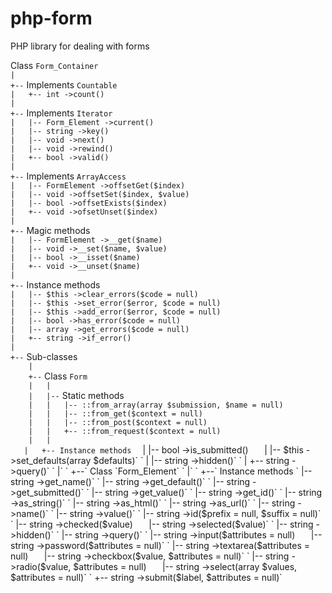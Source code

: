php-form
========

PHP library for dealing with forms



Class `Form_Container`  
`|`  
`+--` Implements `Countable`  
`|   +-- int ->count()`  
`|`  
`+--` Implements `Iterator`  
`|   |-- Form_Element ->current()`  
`|   |-- string ->key()`  
`|   |-- void ->next()`  
`|   |-- void ->rewind()`  
`|   +-- bool ->valid()`  
`|`  
`+--` Implements `ArrayAccess`  
`|   |-- FormElement ->offsetGet($index)`  
`|   |-- void ->offsetSet($index, $value)`  
`|   |-- bool ->offsetExists($index)`  
`|   +-- void ->ofsetUnset($index)`  
`|`  
`+--` Magic methods  
`|   |-- FormElement ->__get($name)`  
`|   |-- void ->__set($name, $value)`  
`|   |-- bool ->__isset($name)`  
`|   +-- void ->__unset($name)`  
`|`  
`+--` Instance methods  
`|   |-- $this ->clear_errors($code = null)`  
`|   |-- $this ->set_error($error, $code = null)`  
`|   |-- $this ->add_error($error, $code = null)`  
`|   |-- bool ->has_error($code = null)`  
`|   |-- array ->get_errors($code = null)`  
`|   +-- string ->if_error()`  
`|`  
`+--` Sub-classes  
`    |`  
`    +--` Class `Form`  
`    |   |`  
`    |   |--` Static methods  
`    |   |   |-- ::from_array(array $submission, $name = null)`  
`    |   |   |-- ::from_get($context = null)`  
`    |   |   |-- ::from_post($context = null)`  
`    |   |   +-- ::from_request($context = null)`  
`    |   |`  
`    |   +-- Instance methods  
`    |       |-- bool ->is_submitted()`  
`    |       |-- $this ->set_defaults(array $defaults)`  
`    |       |-- string ->hidden()`  
`    |       +-- string ->query()`  
`    |`  
`    +--` Class `Form_Element`  
`        |`  
`        +--` Instance methods  
`            |-- string ->get_name()`  
`            |-- string ->get_default()`  
`            |-- string ->get_submitted()`  
`            |-- string ->get_value()`  
`            |-- string ->get_id()`  
`            |-- string ->as_string()`  
`            |-- string ->as_html()`  
`            |-- string ->as_url()`  
`            |-- string ->name()`  
`            |-- string ->value()`  
`            |-- string ->id($prefix = null, $suffix = null)`  
`            |-- string ->checked($value)`  
`            |-- string ->selected($value)`  
`            |-- string ->hidden()`  
`            |-- string ->query()`  
`            |-- string ->input($attributes = null)`  
`            |-- string ->password($attributes = null)`  
`            |-- string ->textarea($attributes = null)`  
`            |-- string ->checkbox($value, $attributes = null)`  
`            |-- string ->radio($value, $attributes = null)`  
`            |-- string ->select(array $values, $attributes = null)`  
`            +-- string ->submit($label, $attributes = null)`